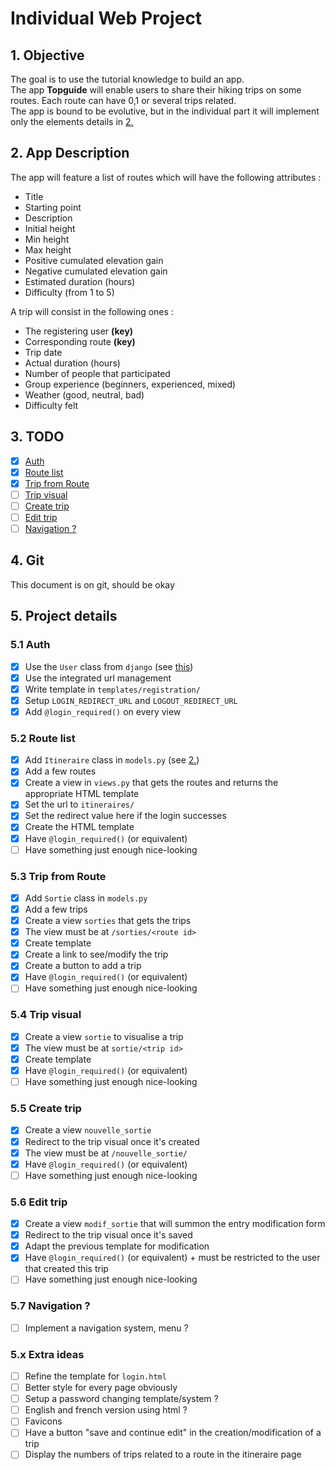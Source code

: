 # Individual Web Project

## 1. Objective
The goal is to use the tutorial knowledge to build an app. <br>
The app **Topguide** will enable users to share their hiking trips on some routes. Each route can have 0,1 or several trips related. <br>
The app is bound to be evolutive, but in the individual part it will implement only the elements details in [2.](##2.-App-Description)
## 2. App Description
The app will feature a list of routes which will have the following attributes :
- Title
- Starting point
- Description
- Initial height
- Min height
- Max height
- Positive cumulated elevation gain
- Negative cumulated elevation gain
- Estimated duration (hours)
- Difficulty (from 1 to 5)

A trip will consist in the following ones :
- The registering user **(key)**
- Corresponding route **(key)**
- Trip date
- Actual duration (hours)
- Number of people that participated
- Group experience (beginners, experienced, mixed)
- Weather (good, neutral, bad)
- Difficulty felt

## 3. TODO
- [x] [Auth](###5.1-Auth)
- [x] [Route list](###5.2-Route-list)
- [x] [Trip from Route](###5.3-Trip-from-Route)
- [ ] [Trip visual](###5.4-Trip-visual)
- [ ] [Create trip](###5.5-Create-trip)
- [ ] [Edit trip](###5.6-Edit-trip)
- [ ] [Navigation ?](###5.7-Navigation-?)

## 4. Git
This document is on git, should be okay

## 5. Project details
### 5.1 Auth
- [x] Use the `User` class from `django` (see [this](https://docs.djangoproject.com/fr/4.0/topics/auth/default/))
- [x] Use the integrated url management
- [x] Write template in `templates/registration/`
- [x] Setup `LOGIN_REDIRECT_URL` and `LOGOUT_REDIRECT_URL`
- [x] Add `@login_required()` on every view
### 5.2 Route list
- [x] Add `Itineraire` class in `models.py` (see [2.](##2.-App-Description)) 
- [x] Add a few routes
- [x] Create a view in `views.py` that gets the routes and returns the appropriate HTML template
- [x] Set the url to `itineraires/`
- [x] Set the redirect value here if the login successes
- [x] Create the HTML template
- [x] Have `@login_required()` (or equivalent)
- [ ] Have something just enough nice-looking

### 5.3 Trip from Route
- [x] Add `Sortie` class in `models.py`
- [x] Add a few trips
- [x] Create a view `sorties` that gets the trips
- [x] The view must be at `/sorties/<route id>`
- [x] Create template
- [x] Create a link to see/modify the trip
- [x] Create a button to add a trip
- [x] Have `@login_required()` (or equivalent)
- [ ] Have something just enough nice-looking

### 5.4 Trip visual
- [x] Create a view `sortie` to visualise a trip
- [x] The view must be at `sortie/<trip id>`
- [x] Create template
- [x] Have `@login_required()` (or equivalent)
- [ ] Have something just enough nice-looking

### 5.5 Create trip
- [x] Create a view `nouvelle_sortie`
- [x] Redirect to the trip visual once it's created
- [x] The view must be at `/nouvelle_sortie/`
- [x] Have `@login_required()` (or equivalent)
- [ ] Have something just enough nice-looking

### 5.6 Edit trip
- [x] Create a view `modif_sortie` that will summon the entry modification form
- [x] Redirect to the trip visual once it's saved
- [x] Adapt the previous template for modification
- [x] Have `@login_required()` (or equivalent) + must be restricted to the user that created this trip
- [ ] Have something just enough nice-looking

### 5.7 Navigation ?
- [ ] Implement a navigation system, menu ?

### 5.x Extra ideas 
- [ ] Refine the template for `login.html`
- [ ] Better style for every page obviously
- [ ] Setup a password changing template/system ?
- [ ] English and french version using html ?
- [ ] Favicons
- [ ] Have a button "save and continue edit" in the creation/modification of a trip
- [ ] Display the numbers of trips related to a route in the itineraire page